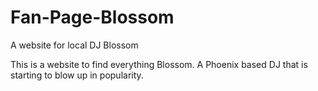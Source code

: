 # Fan-Page-Blossom
A website for local DJ Blossom

This is a website to find everything Blossom. A Phoenix based DJ that is starting to blow up in popularity. 
